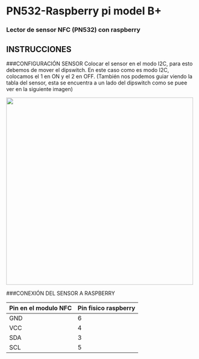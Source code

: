# PN532-Raspberry pi model B+
### Lector de sensor NFC (PN532) con raspberry
## INSTRUCCIONES 
###CONFIGURACIÓN SENSOR
Colocar el sensor en el modo I2C, para esto debemos de mover el dipswitch. En este caso como es modo I2C, colocamos el 1 en ON y el 2 en OFF. (También nos podemos guiar viendo la tabla del sensor, esta se encuentra a un lado del dipswitch como se puee ver en la siguiente imagen) 

<img src = "https://github.com/ElierRosales/Capstone-project-Administrador-de-laboratorios/blob/1591fc57af5bbe840283c8702dcfac98775471e2/PN532/Imagenes%20PN532/DIP-SWITCH-I_PN532.jpg" width="500">

###CONEXIÓN DEL SENSOR A RASPBERRY

| Pin en el modulo NFC | Pin fisico raspberry |
| -- | -- |
| GND | 6 |
| VCC | 4 |
| SDA | 3 |
| SCL | 5 |

